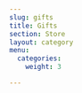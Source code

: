 ```yaml
---
slug: gifts
title: Gifts
section: Store
layout: category
menu:
  categories:
    weight: 3

---
```

